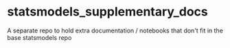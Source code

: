 # statsmodels_supplementary_docs
A separate repo to hold extra documentation / notebooks that don't fit in the base statsmodels repo
